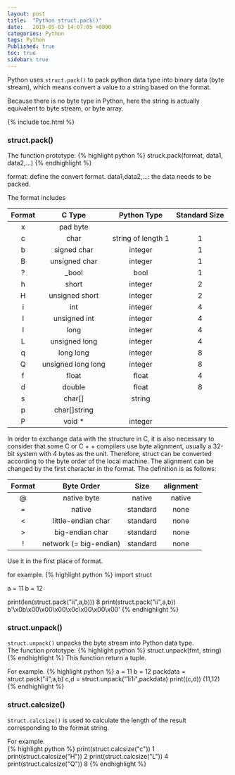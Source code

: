 ```yaml
---
layout: post
title:  "Python struct.pack()"
date:   2019-05-03 14:07:05 +0800
categories: Python
tags: Python
Published: true
toc: true
sidebar: true
---
```

Python uses `struct.pack()` to pack python data type into binary data (byte stream), which means convert a value to a string based on the format. 

Because there is no byte type in Python, here the string is actually equivalent to byte stream, or byte array.

{% include toc.html %}

### struct.pack()

The function prototype:
{% highlight python %}
struck.pack(format, data1, data2,...)
{% endhighlight %}

format: define the convert format.
data1,data2,...: the data needs to be packed.

The format includes


**Format**|**C Type**|**Python Type**|**Standard Size**|
:---:|:--:|:---:|:---:|
x|pad byte|||
c|char|string of length 1|1
b|signed char|integer|1
B|unsigned char|integer|1
?|_bool|bool|1
h|short|integer|2
H|unsigned short|integer|2
i|int|integer|4
I|unsigned int|integer|4
l|long|integer|4
L|unsigned long|integer|4
q|long long|integer|8
Q|unsigned long long|integer|8
f|float|float|4
d|double|float|8
s|char[]|string||
p|char[]string||
P|void *|integer|

In order to exchange data with the structure in C, it is also necessary to consider that some C or C + + compilers use byte alignment, usually a 32-bit system with 4 bytes as the unit. Therefore, struct can be converted according to the byte order of the local machine. The alignment can be changed by the first character in the format. The definition is as follows:

**Format**|**Byte Order**|**Size**|**alignment**|
:---:|:--:|:---:|:---:|
@|native byte|native|native|
=|native|standard|none
<|little-endian char|standard|none
>|big-endian char|standard|none
!|network (= big-endian)|standard|none

Use it in the first place of format.

for example.
{% highlight python %}
import struct

a = 11
b = 12

print(len(struct.pack("ii",a,b)))
8
print(struct.pack("ii",a,b))
b'\x0b\x00\x00\x00\x0c\x00\x00\x00'
{% endhighlight %}

### struct.unpack()

`struct.unpack()` unpacks the byte stream into Python data type.<br>
The function prototype:
{% highlight python %}
struct.unpack(fmt, string)
{% endhighlight %}
This function return a tuple.

For example.
{% highlight python %}
a = 11
b = 12
packdata = struct.pack("ii",a,b)
c,d = struct.unpack("1i1i",packdata)
print((c,d))
(11,12)
{% endhighlight %}

### struct.calcsize()

`Struct.calcsize()` is used to calculate the length of the result corresponding to the format string.

For example.<br>
{% highlight python %}
print(struct.calcsize("c"))
1
print(struct.calcsize("H"))
2
print(struct.calcsize("L"))
4
print(struct.calcsize("Q"))
8
{% endhighlight %}